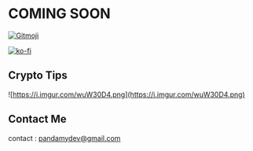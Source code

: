 # COMING SOON

<a href="https://gitmoji.dev">
  <img src="https://img.shields.io/badge/gitmoji-%20😜%20😍-FFDD67.svg?style=flat-square" alt="Gitmoji">
</a>

[![ko-fi](https://ko-fi.com/img/githubbutton_sm.svg)](https://ko-fi.com/A0A72UVP8)

## Crypto Tips

![https://i.imgur.com/wuW30D4.png](https://i.imgur.com/wuW30D4.png)

## Contact Me

contact : [pandamydev@gmail.com](mailto:pandamydev@gmail.com)
